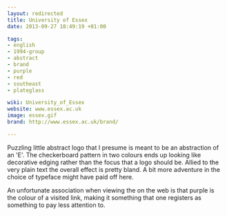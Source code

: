 ```yaml
---
layout: redirected
title: University of Essex
date: 2013-09-27 18:49:19 +01:00

tags:
- english
- 1994-group
- abstract
- brand
- purple
- red
- southeast
- plateglass

wiki: University_of_Essex
website: www.essex.ac.uk
image: essex.gif
brand: http://www.essex.ac.uk/brand/

---
```


Puzzling little abstract logo that I presume is meant to be an abstraction of an 'E'. The checkerboard pattern in two colours ends up looking like decorative edging rather than the focus that a logo should be. Allied to the very plain text the overall effect  is pretty bland. A bit more adventure in the choice of typeface might have paid off here.

An unfortunate association when viewing the on the web is that purple is the colour of a visited link, making it something that one registers as something to pay less attention to.
